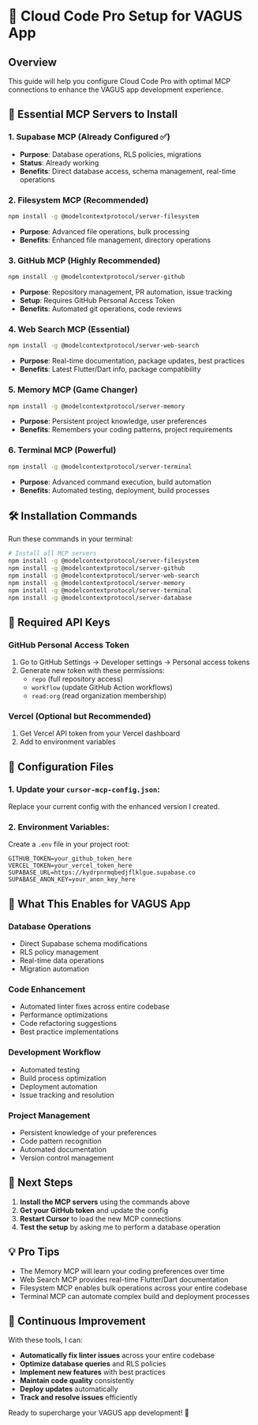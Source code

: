# 🚀 Cloud Code Pro Setup for VAGUS App

## Overview
This guide will help you configure Cloud Code Pro with optimal MCP connections to enhance the VAGUS app development experience.

## 🔧 Essential MCP Servers to Install

### 1. **Supabase MCP** (Already Configured ✅)
- **Purpose**: Database operations, RLS policies, migrations
- **Status**: Already working
- **Benefits**: Direct database access, schema management, real-time operations

### 2. **Filesystem MCP** (Recommended)
```bash
npm install -g @modelcontextprotocol/server-filesystem
```
- **Purpose**: Advanced file operations, bulk processing
- **Benefits**: Enhanced file management, directory operations

### 3. **GitHub MCP** (Highly Recommended)
```bash
npm install -g @modelcontextprotocol/server-github
```
- **Purpose**: Repository management, PR automation, issue tracking
- **Setup**: Requires GitHub Personal Access Token
- **Benefits**: Automated git operations, code reviews

### 4. **Web Search MCP** (Essential)
```bash
npm install -g @modelcontextprotocol/server-web-search
```
- **Purpose**: Real-time documentation, package updates, best practices
- **Benefits**: Latest Flutter/Dart info, package compatibility

### 5. **Memory MCP** (Game Changer)
```bash
npm install -g @modelcontextprotocol/server-memory
```
- **Purpose**: Persistent project knowledge, user preferences
- **Benefits**: Remembers your coding patterns, project requirements

### 6. **Terminal MCP** (Powerful)
```bash
npm install -g @modelcontextprotocol/server-terminal
```
- **Purpose**: Advanced command execution, build automation
- **Benefits**: Automated testing, deployment, build processes

## 🛠️ Installation Commands

Run these commands in your terminal:

```bash
# Install all MCP servers
npm install -g @modelcontextprotocol/server-filesystem
npm install -g @modelcontextprotocol/server-github
npm install -g @modelcontextprotocol/server-web-search
npm install -g @modelcontextprotocol/server-memory
npm install -g @modelcontextprotocol/server-terminal
npm install -g @modelcontextprotocol/server-database
```

## 🔑 Required API Keys

### GitHub Personal Access Token
1. Go to GitHub Settings → Developer settings → Personal access tokens
2. Generate new token with these permissions:
   - `repo` (full repository access)
   - `workflow` (update GitHub Action workflows)
   - `read:org` (read organization membership)

### Vercel (Optional but Recommended)
1. Get Vercel API token from your Vercel dashboard
2. Add to environment variables

## 📁 Configuration Files

### 1. Update your `cursor-mcp-config.json`:
Replace your current config with the enhanced version I created.

### 2. Environment Variables:
Create a `.env` file in your project root:
```env
GITHUB_TOKEN=your_github_token_here
VERCEL_TOKEN=your_vercel_token_here
SUPABASE_URL=https://kydrpnrmqbedjflklgue.supabase.co
SUPABASE_ANON_KEY=your_anon_key_here
```

## 🎯 What This Enables for VAGUS App

### **Database Operations**
- Direct Supabase schema modifications
- RLS policy management
- Real-time data operations
- Migration automation

### **Code Enhancement**
- Automated linter fixes across entire codebase
- Performance optimizations
- Code refactoring suggestions
- Best practice implementations

### **Development Workflow**
- Automated testing
- Build process optimization
- Deployment automation
- Issue tracking and resolution

### **Project Management**
- Persistent knowledge of your preferences
- Code pattern recognition
- Automated documentation
- Version control management

## 🚀 Next Steps

1. **Install the MCP servers** using the commands above
2. **Get your GitHub token** and update the config
3. **Restart Cursor** to load the new MCP connections
4. **Test the setup** by asking me to perform a database operation

## 💡 Pro Tips

- The Memory MCP will learn your coding preferences over time
- Web Search MCP provides real-time Flutter/Dart documentation
- Filesystem MCP enables bulk operations across your entire codebase
- Terminal MCP can automate complex build and deployment processes

## 🔄 Continuous Improvement

With these tools, I can:
- **Automatically fix linter issues** across your entire codebase
- **Optimize database queries** and RLS policies
- **Implement new features** with best practices
- **Maintain code quality** consistently
- **Deploy updates** automatically
- **Track and resolve issues** efficiently

Ready to supercharge your VAGUS app development! 🚀
